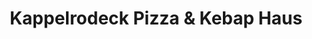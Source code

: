 ---
title: "Kappelrodeck Pizza & Kebap Haus"
url: /kappelrodeck/kappelrodeck-pizza-und-kebap-haus/
---